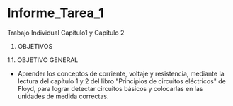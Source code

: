 # Informe_Tarea_1
Trabajo Individual Capítulo1 y Capítulo 2

1. OBJETIVOS 

1.1. OBJETIVO GENERAL 

- Aprender los conceptos de corriente, voltaje y resistencia, mediante la lectura del capítulo 1 y 2 del libro "Principios de circuitos eléctricos" de Floyd, para lograr detectar circuitos básicos y colocarlas en las unidades de medida correctas.
